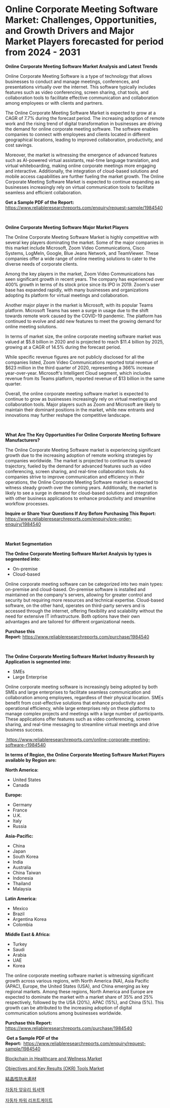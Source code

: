 <p><h1>Online Corporate Meeting Software Market: Challenges, Opportunities, and Growth Drivers and Major Market Players forecasted for period from 2024 - 2031</h1></p><p><strong>Online Corporate Meeting Software Market Analysis and Latest Trends</strong></p>
<p><p>Online Corporate Meeting Software is a type of technology that allows businesses to conduct and manage meetings, conferences, and presentations virtually over the internet. This software typically includes features such as video conferencing, screen sharing, chat tools, and collaboration tools to facilitate effective communication and collaboration among employees or with clients and partners.</p><p>The Online Corporate Meeting Software Market is expected to grow at a CAGR of 7.7% during the forecast period. The increasing adoption of remote work and the rising trend of digital transformation in businesses are driving the demand for online corporate meeting software. The software enables companies to connect with employees and clients located in different geographical locations, leading to improved collaboration, productivity, and cost savings.</p><p>Moreover, the market is witnessing the emergence of advanced features such as AI-powered virtual assistants, real-time language translation, and virtual whiteboarding, making online corporate meetings more engaging and interactive. Additionally, the integration of cloud-based solutions and mobile access capabilities are further fueling the market growth. The Online Corporate Meeting Software Market is expected to continue expanding as businesses increasingly rely on virtual communication tools to facilitate seamless and efficient collaboration.</p></p>
<p><strong>Get a Sample PDF of the Report:&nbsp;</strong> <a href="https://www.reliableresearchreports.com/enquiry/request-sample/1984540">https://www.reliableresearchreports.com/enquiry/request-sample/1984540</a></p>
<p>&nbsp;</p>
<p><strong>Online Corporate Meeting Software Major Market Players</strong></p>
<p><p>The Online Corporate Meeting Software Market is highly competitive with several key players dominating the market. Some of the major companies in this market include Microsoft, Zoom Video Communications, Cisco Systems, LogMeIn, Google, Blue Jeans Network, and TeamViewer. These companies offer a wide range of online meeting solutions to cater to the diverse needs of corporate clients.</p><p>Among the key players in the market, Zoom Video Communications has seen significant growth in recent years. The company has experienced over 400% growth in terms of its stock price since its IPO in 2019. Zoom's user base has expanded rapidly, with many businesses and organizations adopting its platform for virtual meetings and collaboration.</p><p>Another major player in the market is Microsoft, with its popular Teams platform. Microsoft Teams has seen a surge in usage due to the shift towards remote work caused by the COVID-19 pandemic. The platform has continued to evolve and add new features to meet the growing demand for online meeting solutions.</p><p>In terms of market size, the online corporate meeting software market was valued at $5.8 billion in 2020 and is projected to reach $11.4 billion by 2025, growing at a CAGR of 14.5% during the forecast period.</p><p>While specific revenue figures are not publicly disclosed for all the companies listed, Zoom Video Communications reported total revenue of $623 million in the third quarter of 2020, representing a 366% increase year-over-year. Microsoft's Intelligent Cloud segment, which includes revenue from its Teams platform, reported revenue of $13 billion in the same quarter.</p><p>Overall, the online corporate meeting software market is expected to continue to grow as businesses increasingly rely on virtual meetings and collaboration tools. Major players such as Zoom and Microsoft are likely to maintain their dominant positions in the market, while new entrants and innovations may further reshape the competitive landscape.</p></p>
<p>&nbsp;</p>
<p><strong>What Are The Key Opportunities For Online Corporate Meeting Software Manufacturers?</strong></p>
<p><p>The Online Corporate Meeting Software market is experiencing significant growth due to the increasing adoption of remote working strategies by companies worldwide. The market is projected to continue its upward trajectory, fueled by the demand for advanced features such as video conferencing, screen sharing, and real-time collaboration tools. As companies strive to improve communication and efficiency in their operations, the Online Corporate Meeting Software market is expected to witness steady growth over the coming years. Additionally, the market is likely to see a surge in demand for cloud-based solutions and integration with other business applications to enhance productivity and streamline workflow processes.</p></p>
<p><strong>Inquire or Share Your Questions If Any Before Purchasing This Report:</strong> <a href="https://www.reliableresearchreports.com/enquiry/pre-order-enquiry/1984540">https://www.reliableresearchreports.com/enquiry/pre-order-enquiry/1984540</a></p>
<p>&nbsp;</p>
<p><strong>Market Segmentation</strong></p>
<p><strong>The Online Corporate Meeting Software Market Analysis by types is segmented into:</strong></p>
<p><ul><li>On-premise</li><li>Cloud-based</li></ul></p>
<p><p>Online corporate meeting software can be categorized into two main types: on-premise and cloud-based. On-premise software is installed and maintained on the company's servers, allowing for greater control and security but requiring more resources and technical expertise. Cloud-based software, on the other hand, operates on third-party servers and is accessed through the internet, offering flexibility and scalability without the need for extensive IT infrastructure. Both options have their own advantages and are tailored for different organizational needs.</p></p>
<p><strong>Purchase this Report:&nbsp;</strong><a href="https://www.reliableresearchreports.com/purchase/1984540">https://www.reliableresearchreports.com/purchase/1984540</a></p>
<p>&nbsp;</p>
<p><strong>The Online Corporate Meeting Software Market Industry Research by Application is segmented into:</strong></p>
<p><ul><li>SMEs</li><li>Large Enterprise</li></ul></p>
<p><p>Online corporate meeting software is increasingly being adopted by both SMEs and large enterprises to facilitate seamless communication and collaboration among employees, regardless of their physical location. SMEs benefit from cost-effective solutions that enhance productivity and operational efficiency, while large enterprises rely on these platforms to manage complex projects and meetings with a large number of participants. These applications offer features such as video conferencing, screen sharing, and real-time messaging to streamline virtual meetings and drive business success.</p></p>
<p><a href="https://www.reliableresearchreports.com/online-corporate-meeting-software-r1984540">&nbsp;https://www.reliableresearchreports.com/online-corporate-meeting-software-r1984540</a></p>
<p><strong>In terms of Region, the Online Corporate Meeting Software Market Players available by Region are:</strong></p>
<p>
    <p> <strong> North America: </strong>
        <ul>
            <li>United States</li>
            <li>Canada</li>
        </ul>
        </p> 
    <p> <strong> Europe: </strong>
        <ul>
            <li>Germany</li>
            <li>France</li>
            <li>U.K.</li>
            <li>Italy</li>
            <li>Russia</li>
        </ul>
        </p> 
    <p> <strong> Asia-Pacific: </strong>
        <ul>
            <li>China</li>
            <li>Japan</li>
            <li>South Korea</li>
            <li>India</li>
            <li>Australia</li>
            <li>China Taiwan</li>
            <li>Indonesia</li>
            <li>Thailand</li>
            <li>Malaysia</li>
        </ul>
        </p> 
    <p> <strong> Latin America: </strong>
        <ul>
            <li>Mexico</li>
            <li>Brazil</li>
            <li>Argentina Korea</li>
            <li>Colombia</li>
        </ul>
        </p> 
    <p> <strong> Middle East & Africa: </strong>
        <ul>
            <li>Turkey</li>
            <li>Saudi</li>
            <li>Arabia</li>
            <li>UAE</li>
            <li>Korea</li>
        </ul>
    </p>
    </p>
<p><p>The online corporate meeting software market is witnessing significant growth across various regions, with North America (NA), Asia Pacific (APAC), Europe, the United States (USA), and China emerging as key regional markets. Among these regions, North America and Europe are expected to dominate the market with a market share of 35% and 25% respectively, followed by the USA (20%), APAC (15%), and China (5%). This growth can be attributed to the increasing adoption of digital communication solutions among businesses worldwide.</p></p>
<p><strong>Purchase this Report: </strong><a href="https://www.reliableresearchreports.com/purchase/1984540">https://www.reliableresearchreports.com/purchase/1984540</a></p>
<p>&nbsp;<strong>Get a Sample PDF of the Report:&nbsp;&nbsp;</strong><a href="https://www.reliableresearchreports.com/enquiry/request-sample/1984540">https://www.reliableresearchreports.com/enquiry/request-sample/1984540</a></p>
<p><strong></strong></p>
<p><p><a href="https://github.com/kathiaseamanalvaradovlprc2h/Market-Research-Report-List-2/blob/main/blockchain-in-healthcare-and-wellness-market.md">Blockchain in Healthcare and Wellness Market</a></p><p><a href="https://github.com/wusalecollins540tpqoz/Market-Research-Report-List-2/blob/main/objectives-and-key-results-okr-tools-market.md">Objectives and Key Results (OKR) Tools Market</a></p><p><a href="https://medium.com/@maureenbiologist34/%E7%B5%90%E6%99%B6%E9%98%B2%E6%B0%B4%E6%9D%90%E6%96%99%E5%B8%82%E5%A0%B4-2031%E5%B9%B4%E3%81%BE%E3%81%A7%E3%81%AE%E6%88%90%E5%8A%9F%E3%81%97%E3%81%9F%E3%83%93%E3%82%B8%E3%83%8D%E3%82%B9%E6%88%A6%E7%95%A5%E4%BA%88%E6%B8%AC%E3%81%AE%E9%8D%B5-9864e9dcb3df">結晶性防水素材</a></p><p><a href="https://github.com/valroy852/Market-Research-Report-List-1/blob/main/682590961987.md">자동차 앞유리 워셔액</a></p><p><a href="https://github.com/royErdmtyan906778/Market-Research-Report-List-1/blob/main/227756161986.md">자동차 파워 리프트게이트</a></p></p>